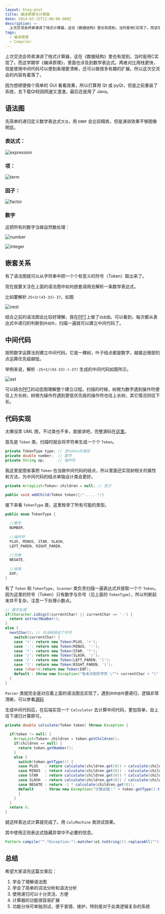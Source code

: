 ```yaml
---
layout: blog-post
title: 编译原理与计算器
date: 2014-03-15T12:00:00.000Z
description: >-
  上次交流会师弟演讲了栈式计算器，这在《数据结构》里也有提到，当时是用C实现了。而这学期学《编译原理》，里面也涉及到数学表达式。两者对比用栈更快，但是使用中间代码可以使到条理更清晰，还可以做很多有趣的扩展。所以这次交流会的内容有着落了。
tags:
  - 编译原理
  - Compiler
---
```

上次交流会师弟演讲了栈式计算器，这在《数据结构》里也有提到，当时是用C实现了。而这学期学《编译原理》，里面也涉及到数学表达式。两者对比用栈更快，但是使用中间代码可以使到条理更清晰，还可以做很多有趣的扩展。所以这次交流会的内容有着落了。

因为想顺便做个简单的 GUI 看看效果，所以打算用 Qt 或 pyQt，但是之前重装了系统，去下载Qt校园网速又渣渣，最后还是用了 Java。

## 语法图

先简单的递归定义数学表达式`文法`，用 `EBNF` 会比较精炼，但是演讲效果不够图像明显。

### 表达式：

![expression](/img/post/simple-calculator/expression.png)

### 项：

![term](/img/post/simple-calculator/term.png)

### 因子：

![factor](/img/post/simple-calculator/factor.png)

### 数字

这把所有的数字当做自然数处理：

![number](/img/post/simple-calculator/number.png)

![integer](/img/post/simple-calculator/integer.png)

## 嵌套关系

有了语法图就可以从字符串中把一个个有意义的符号（Token）取出来了。

现在就要关注在上面的语法图中如何嵌套调用去解析一条数学表达式。

比如要解析 `25+3/(43-33)-37`，如图

![nest](/img/post/simple-calculator/nest.png)

结合之前的语法图会比较好理解，我在[PPT](/img/post/simple-calculator/files/calculator.ppt)上做了`动态图`。可以看到，每次都从表达式中递归的判断到`终结符`，扫描一遍就可以建立中间代码了。

## 中间代码

按照数学运算法则建立中间代码，它是一棵树，叶子结点都是数字，越接近根部的点运算优先级越低。

举例来说，解析 `-25+3/(43-33)-(-37)` 生成的中间代码如图所示。

![ast](/img/post/simple-calculator/ast.png)

可以结合[PPT](/img/post/simple-calculator/files/calculator.ppt)的动态图理解整个建立过程。扫描的时候，树根为数字遇到操作符便往上方长树，树根为操作符遇到更低优先级的操作符也往上长树，其它情况则往下长。

## 代码实现

太懒没弄 UML 图，不过类也不多，直接讲吧，完整源码在[这里](/img/post/simple-calculator/files/calc.tar.gz)。

首先是 `Token` 类，扫描时就会将字符串生成一个个 `Token`。

```java
private TokenType type; // 该token的类型
private double number;  // 数字
private String op;      // 操作符
```

我这里是图省事把 `Token` 也当做中间代码的结点，所以里面还实现树相关的属性和方法，为中间代码的结点单独设计类会更好。

```java
private ArrayList<Token> children = null; // 孩子

public void addChild(Token token){/*......*/}
```

接下来看 `TokenType` 类，这里枚举了所有可能的类型。

```java
public enum TokenType {
  
  //数字
  NUMBER,
  
  //操作符
  PLUS, MINUS, STAR, SLASH,
  LEFT_PAREN, RIGHT_PAREN,
    
  //负数
  NEGATE,
  
  //结束
  EOF;
}
```

有了 `Token` 和 `TokenType`，`Scanner` 类负责扫描一遍表达式并提取一个个 `Token`。因为这里的符号（Token）只有数字与负号（见上面的 `TokenType`），所以判断起来并不复杂，注意一下处理小数点。

```java
// 数字处理
if(Character.isDigit(currentChar) || currentChar == '.') {
  return extractNumber();
}
else {
  nextChar(); // 先消耗掉这个字符
    switch(currentChar) {
    case '+': return new Token(PLUS, '+'); 
    case '-': return new Token(MINUS, '-'); 
    case '*': return new Token(STAR, '*');
    case '/': return new Token(SLASH, '/'); 
    case '(': return new Token(LEFT_PAREN, '('); 
    case ')': return new Token(RIGHT_PAREN, ')');  
    case (char)0:return new Token(EOF); 
    default : throw new Exception("有未识别的字符 \""+ currentChar + "\" !");
  }
}
```

`Parser` 类就完全是对应着上面的语法图去实现了，遇到`非终结符`便递归，逻辑非常清晰，可以参看[源码](/img/post/simple-calculator/files/calc.tar.gz)

生成中间代码后，在后端实现一个 `Calculator` 去计算中间代码，更加简单，自上往下递归计算即可。

```java
private double calculate(Token token) throws Exception {
  
  if(token != null) {
    ArrayList<Token> children = token.getChildren();
    if(children == null) {
      return token.getNumber();
    }
    else {
      switch(token.getType()) {
      case PLUS   : return calculate(children.get(0)) + calculate(children.get(1));
      case MINUS  : return calculate(children.get(0)) - calculate(children.get(1));
      case STAR   : return calculate(children.get(0)) * calculate(children.get(1));
      case SLASH  : return calculate(children.get(0)) / calculate(children.get(1));
      case NEGATE : return -1 * calculate(children.get(0));
      default     : throw new Exception("计算出错！" + token.getType().toString());
      }
    }
  }
  return 0;
}
```

就这样表达式计算就完成了。用 `CalcMachine` 类测试效果。

其中使用正则表达式隐藏异常中不必要的信息。

```java
Pattern.compile("^.*Exception:").matcher(e1.toString()).replaceAll("")
```

## 总结

希望大家读完这篇文章后：

1. 学会了理解语法图
2. 学会了简单的词法分析和语法分析
3. 使用递归可以十分灵活、方便
4. 计算器的功能很容易扩展
5. 功能分块可单独测试，便于查错、维护，特别是对于此类逻辑复杂的系统
